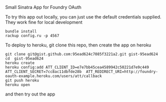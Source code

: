 
Small Sinatra App for Foundry OAuth

To try this app out locally, you can just use the default credentials supplied.  They work fine for local development

    bundle install
    rackup config.ru -p 4567
    
To deploy to heroku,
git clone this repo, 
then create the app on heroku

    git clone git@gist.github.com:95ead624c7085f3221a2.git gist-95ead624
    cd  gist-95ead624
    heroku create
    heroku config:add ATT_CLIENT_ID=e7e7bb45cea4589942c50221d7e9c449 ATT_CLIENT_SECRET=7cc8ac11dbfde28b  ATT_REDIRECT_URI=http://foundry-oauth-example.heroku.com/users/att/callback
    git push heroku
    heroku open
    
and  then try out the app
